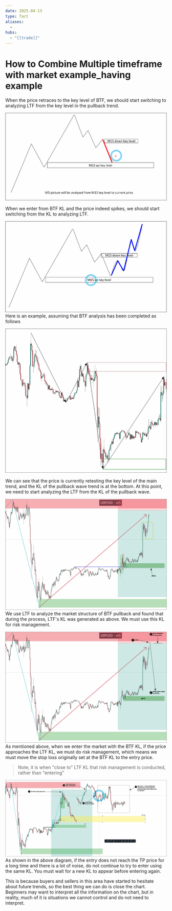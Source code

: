 ```yaml
---
date: 2025-04-13
type: fact
aliases:
  -
hubs:
  - "[[trade]]"
---
```


# How to Combine Multiple timeframe with market example_having example

When the price retraces to the key level of BTF, we should start switching to analyzing LTF from the key level in the pullback trend.

![LTF-from-KL-of-BASE.png](../assets/imgs/LTF-from-KL-of-BASE.png)

When we enter from BTF KL and the price indeed spikes, we should start switching from the KL to analyzing LTF.

![entry-KL-to-LTF-analyze.png](../assets/imgs/entry-KL-to-LTF-analyze.png)
Here is an example, assuming that BTF analysis has been completed as follows

![example-BTF-analyzed.png](../assets/imgs/example-BTF-analyzed.png)


We can see that the price is currently retesting the key level of the main trend, and the KL of the pullback wave trend is at the bottom. At this point, we need to start analyzing the LTF from the KL of the pullback wave.



![find-LTF-KL-in-BTF-PB.png](../assets/imgs/find-LTF-KL-in-BTF-PB.png)
We use LTF to analyze the market structure of BTF pullback and found that during the process, LTF's KL was generated as above. We must use this KL for risk management.

![risk-manage-by-LTF-KL.png](../assets/imgs/risk-manage-by-LTF-KL.png)
As mentioned above, when we enter the market with the BTF KL, if the price approaches the LTF KL, we must do risk management, which means we must move the stop loss originally set at the BTF KL to the entry price.

> Note, it is when "close to" LTF KL that risk management is conducted, rather than "entering"

![BIG-NOISE-after-entry.png](../assets/imgs/BIG-NOISE-after-entry.png)
As shown in the above diagram, if the entry does not reach the TP price for a long time and there is a lot of noise, do not continue to try to enter using the same KL. You must wait for a new KL to appear before entering again.

This is because buyers and sellers in this area have started to hesitate about future trends, so the best thing we can do is close the chart. Beginners may want to interpret all the information on the chart, but in reality, much of it is situations we cannot control and do not need to interpret.


